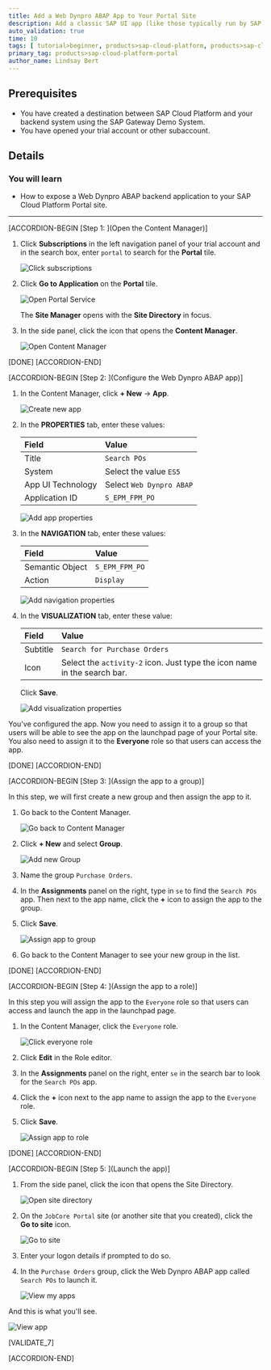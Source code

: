 ```yaml
---
title: Add a Web Dynpro ABAP App to Your Portal Site
description: Add a classic SAP UI app (like those typically run by SAP customers on the data center backends), to an SAP Cloud Platform Portal site.
auto_validation: true
time: 10
tags: [ tutorial>beginner, products>sap-cloud-platform, products>sap-cloud-platform-for-the-cloud-foundry-environment]
primary_tag: products>sap-cloud-platform-portal
author_name: Lindsay Bert
---
```


## Prerequisites
- You have created a destination between SAP Cloud Platform and your backend system using the SAP Gateway Demo System.
- You have opened your trial account or other subaccount.




## Details
### You will learn
  - How to expose a Web Dynpro ABAP backend application to your SAP Cloud Platform Portal site.

---

[ACCORDION-BEGIN [Step 1: ](Open the Content Manager)]

1. Click **Subscriptions** in the left navigation panel of your trial account and in the search box, enter `portal` to search for the **Portal** tile.

    ![Click subscriptions](1-click-subscriptions.png)

2. Click **Go to Application** on the **Portal** tile.

    ![Open Portal Service](2-go-to-application.png)

    The **Site Manager** opens with the **Site Directory** in focus.

4. In the side panel, click the icon that opens the **Content Manager**.

    ![Open Content Manager](3-open-content-manager.png)

[DONE]
[ACCORDION-END]

[ACCORDION-BEGIN [Step 2: ](Configure the Web Dynpro ABAP app)]

1.  In the Content Manager, click **+ New** -> **App**.

    ![Create new app](4-new-app.png)

2. In the **PROPERTIES** tab, enter these values:

    |  Field     | Value
    |  :------------- | :-------------
    |  Title           | `Search POs`
    |  System          | Select the value `ES5`
    |  App UI Technology    | Select `Web Dynpro ABAP`
    |  Application ID           | `S_EPM_FPM_PO`

    ![Add app properties](5-app-properties.png)

3. In the **NAVIGATION** tab, enter these values:

    |  Field     | Value
    |  :------------- | :-------------
    |  Semantic Object           | `S_EPM_FPM_PO`
    |  Action          | `Display`

    ![Add navigation properties](6-navigation-properties.png)

4. In the **VISUALIZATION** tab, enter these value:

    |  Field     | Value
    |  :------------- | :-------------
    |  Subtitle           | `Search for Purchase Orders`
    |  Icon          | Select the `activity-2` icon. Just type the icon name in the search bar.

    Click **Save**.

    ![Add visualization properties](7-visualization-properties.png)

You've configured the app. Now you need to assign it to a group so that users will be able to see the app on the launchpad page of your Portal site. You also need to assign it to the **Everyone** role so that users can access the app.  

[DONE]
[ACCORDION-END]


[ACCORDION-BEGIN [Step 3: ](Assign the app to a group)]

In this step, we will first create a new group and then assign the app to it.

1. Go back to the Content Manager.

    ![Go back to Content Manager](8-go-to-content-manager.png)

2. Click **+ New** and select **Group**.

    ![Add new Group](9-add-group.png)

3. Name the group `Purchase Orders`.

4. In the **Assignments** panel on the right, type in `se` to find the `Search POs` app.  Then next to the app name, click the **+** icon to assign the app to the group.

5. Click **Save**.

    ![Assign app to group](10-assign-to-group.png)


6. Go back to the Content Manager to see your new group in the list.


[DONE]
[ACCORDION-END]

[ACCORDION-BEGIN [Step 4: ](Assign the app to a role)]

In this step you will assign the app to the `Everyone` role so that users can access and launch the app in the launchpad page.

1. In the Content Manager, click the `Everyone` role.

    ![Click everyone role](11-click-everyone-role.png)

2. Click **Edit** in the Role editor.

3. In the **Assignments** panel on the right, enter `se` in the search bar to look for the `Search POs` app.

3. Click the **+** icon next to the app name to assign the app to the `Everyone` role.

3.  Click **Save**.

    ![Assign app to role](12-assign-role.png)

[DONE]
[ACCORDION-END]

[ACCORDION-BEGIN [Step 5: ](Launch the app)]

1. From the side panel, click the icon that opens the Site Directory.

    ![Open site directory](13-open-site-directory.png)

2. On the `JobCore Portal` site (or another site that you created), click the **Go to site** icon.

    ![Go to site](14-go-to-site.png)

3. Enter your logon details if prompted to do so.

4. In the `Purchase Orders` group, click the Web Dynpro ABAP app called `Search POs` to launch it.

    ![View my apps](15-my-apps.png)

And this is what you'll see.

  ![View app](16-web-dynpro-app.png)

[VALIDATE_7]

[ACCORDION-END]
